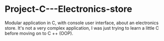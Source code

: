 # Project-C---Electronics-store
Modular application in C, with console user interface, about an electronics store. It's not a very complex application, I was just trying to learn a little C before moving on to C ++ (OOP).
